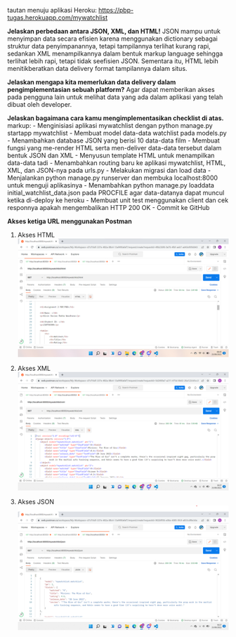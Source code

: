 tautan menuju aplikasi Heroku: https://pbp-tugas.herokuapp.com/mywatchlist

**Jelaskan perbedaan antara JSON, XML, dan HTML!**
JSON mampu untuk menyimpan data secara efisien karena menggunakan dictionary sebagai struktur data penyimpanannya, tetapi tampilannya terlihat kurang rapi, sedankan XML menampilkannya dalam bentuk markup language sehingga terlihat lebih rapi, tetapi tidak seefisien JSON. Sementara itu, HTML lebih menitikberatkan data delivery format tampilannya dalam situs.

**Jelaskan mengapa kita memerlukan data delivery dalam pengimplementasian sebuah platform?**
Agar dapat memberikan akses pada pengguna lain untuk melihat data yang ada dalam aplikasi yang telah dibuat oleh developer.

**Jelaskan bagaimana cara kamu mengimplementasikan checklist di atas.**
markup: - Menginisiasi aplikasi mywatchlist dengan python manage.py startapp mywatchlist
        - Membuat model data-data watchlist pada models.py
        - Menambahkan database JSON yang berisi 10 data-data film
        - Membuat fungsi yang me-render HTML serta men-deliver data-data tersebut dalam bentuk JSON dan XML
        - Menyusun template HTML untuk menampilkan data-data tadi
        - Menambahkan routing baru ke aplikasi mywatchlist, HTML, XML, dan JSON-nya pada urls.py
        - Melakukan migrasi dan load data
        - Menjalankan python manage.py runserver dan membuka localhost:8000 untuk menguji aplikasinya
        - Menambahkan python manage.py loaddata initial_watchlist_data.json pada PROCFILE agar data-datanya dapat muncul ketika di-deploy ke heroku
        - Membuat unit test menggunakan client dan cek responnya apakah mengembalikan HTTP 200 OK
        - Commit ke GitHub

**Akses ketiga URL menggunakan Postman**
1. Akses HTML
![HTML](PostmanHTML.png)

2. Akses XML
![XML](PostmanXML.png)

3. Akses JSON
![JSON](PostmanJSON.png)
